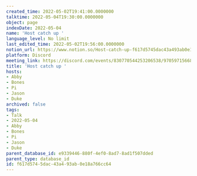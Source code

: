 ```yaml
---
created_time: 2022-05-02T19:41:00.0000000
talktime: 2022-05-04T19:30:00.0000000
object: page
indexDate: 2022-05-04
name: 'Host catch up '
language_level: No limit
last_edited_time: 2022-05-02T19:56:00.0000000
notion_url: https://www.notion.so/Host-catch-up-f617d5745dac43a493ab0e18a766cc64
platform: Discord
meeting_link: https://discord.com/events/830770544253206538/970597156681568276
title: 'Host catch up '
hosts:
- Abby
- Bones
- Pi
- Jason
- Duke
archived: false
tags:
- Talk
- 2022-05-04
- Abby
- Bones
- Pi
- Jason
- Duke
parent_database_id: e9339446-880f-4ef0-8ad7-8ad1f507dded
parent_type: database_id
id: f617d574-5dac-43a4-93ab-0e18a766cc64
---
```





